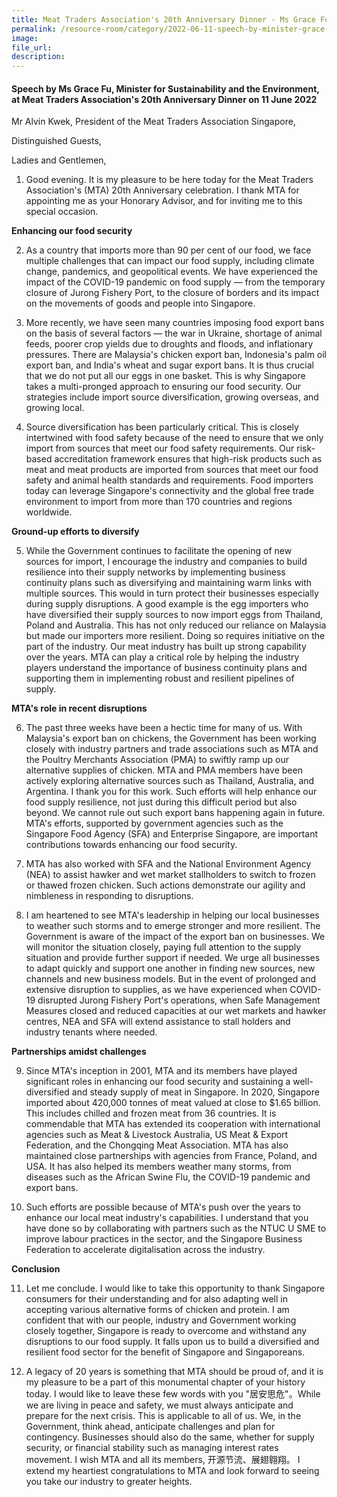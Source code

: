 ```yaml
---  
title: Meat Traders Association's 20th Anniversary Dinner - Ms Grace Fu  
permalink: /resource-room/category/2022-06-11-speech-by-minister-grace-fu-at-meat-traders-association-20th-anniversary-dinner
image:  
file_url:  
description:  
---  
```


#### Speech by Ms Grace Fu, Minister for Sustainability and the Environment, at Meat Traders Association's 20th Anniversary Dinner on 11 June 2022

Mr Alvin Kwek, President of the Meat Traders Association Singapore,

Distinguished Guests,

Ladies and Gentlemen,

1. Good evening. It is my pleasure to be here today for the Meat Traders Association&#39;s (MTA) 20th Anniversary celebration. I thank MTA for appointing me as your Honorary Advisor, and for inviting me to this special occasion.

**Enhancing our food security**

2. As a country that imports more than 90 per cent of our food, we face multiple challenges that can impact our food supply, including climate change, pandemics, and geopolitical events. We have experienced the impact of the COVID-19 pandemic on food supply — from the temporary closure of Jurong Fishery Port, to the closure of borders and its impact on the movements of goods and people into Singapore.

3. More recently, we have seen many countries imposing food export bans on the basis of several factors — the war in Ukraine, shortage of animal feeds, poorer crop yields due to droughts and floods, and inflationary pressures. There are Malaysia&#39;s chicken export ban, Indonesia&#39;s palm oil export ban, and India&#39;s wheat and sugar export bans. It is thus crucial that we do not put all our eggs in one basket. This is why Singapore takes a multi-pronged approach to ensuring our food security. Our strategies include import source diversification, growing overseas, and growing local.

4. Source diversification has been particularly critical. This is closely intertwined with food safety because of the need to ensure that we only import from sources that meet our food safety requirements. Our risk-based accreditation framework ensures that high-risk products such as meat and meat products are imported from sources that meet our food safety and animal health standards and requirements. Food importers today can leverage Singapore&#39;s connectivity and the global free trade environment to import from more than 170 countries and regions worldwide.

**Ground-up efforts to diversify**

5. While the Government continues to facilitate the opening of new sources for import, I encourage the industry and companies to build resilience into their supply networks by implementing business continuity plans such as diversifying and maintaining warm links with multiple sources. This would in turn protect their businesses especially during supply disruptions. A good example is the egg importers who have diversified their supply sources to now import eggs from Thailand, Poland and Australia. This has not only reduced our reliance on Malaysia but made our importers more resilient. Doing so requires initiative on the part of the industry. Our meat industry has built up strong capability over the years. MTA can play a critical role by helping the industry players understand the importance of business continuity plans and supporting them in implementing robust and resilient pipelines of supply.

**MTA&#39;s role in recent disruptions**

6. The past three weeks have been a hectic time for many of us. With Malaysia&#39;s export ban on chickens, the Government has been working closely with industry partners and trade associations such as MTA and the Poultry Merchants Association (PMA) to swiftly ramp up our alternative supplies of chicken. MTA and PMA members have been actively exploring alternative sources such as Thailand, Australia, and Argentina. I thank you for this work. Such efforts will help enhance our food supply resilience, not just during this difficult period but also beyond. We cannot rule out such export bans happening again in future. MTA&#39;s efforts, supported by government agencies such as the Singapore Food Agency (SFA) and Enterprise Singapore, are important contributions towards enhancing our food security.

7. MTA has also worked with SFA and the National Environment Agency (NEA) to assist hawker and wet market stallholders to switch to frozen or thawed frozen chicken. Such actions demonstrate our agility and nimbleness in responding to disruptions.

8. I am heartened to see MTA&#39;s leadership in helping our local businesses to weather such storms and to emerge stronger and more resilient. The Government is aware of the impact of the export ban on businesses. We will monitor the situation closely, paying full attention to the supply situation and provide further support if needed. We urge all businesses to adapt quickly and support one another in finding new sources, new channels and new business models. But in the event of prolonged and extensive disruption to supplies, as we have experienced when COVID-19 disrupted Jurong Fishery Port&#39;s operations, when Safe Management Measures closed and reduced capacities at our wet markets and hawker centres, NEA and SFA will extend assistance to stall holders and industry tenants where needed.

**Partnerships amidst challenges**

9. Since MTA&#39;s inception in 2001, MTA and its members have played significant roles in enhancing our food security and sustaining a well-diversified and steady supply of meat in Singapore. In 2020, Singapore imported about 420,000 tonnes of meat valued at close to $1.65 billion. This includes chilled and frozen meat from 36 countries. It is commendable that MTA has extended its cooperation with international agencies such as Meat &amp; Livestock Australia, US Meat &amp; Export Federation, and the Chongqing Meat Association. MTA has also maintained close partnerships with agencies from France, Poland, and USA. It has also helped its members weather many storms, from diseases such as the African Swine Flu, the COVID-19 pandemic and export bans.

10. Such efforts are possible because of MTA&#39;s push over the years to enhance our local meat industry&#39;s capabilities. I understand that you have done so by collaborating with partners such as the NTUC U SME to improve labour practices in the sector, and the Singapore Business Federation to accelerate digitalisation across the industry.

**Conclusion**

11. Let me conclude. I would like to take this opportunity to thank Singapore consumers for their understanding and for also adapting well in accepting various alternative forms of chicken and protein. I am confident that with our people, industry and Government working closely together, Singapore is ready to overcome and withstand any disruptions to our food supply. It falls upon us to build a diversified and resilient food sector for the benefit of Singapore and Singaporeans.

12. A legacy of 20 years is something that MTA should be proud of, and it is my pleasure to be a part of this monumental chapter of your history today. I would like to leave these few words with you &quot;居安思危&quot;。While we are living in peace and safety, we must always anticipate and prepare for the next crisis. This is applicable to all of us. We, in the Government, think ahead, anticipate challenges and plan for contingency. Businesses should also do the same, whether for supply security, or financial stability such as managing interest rates movement. I wish MTA and all its members, 开源节流、展翅翱翔。 I extend my heartiest congratulations to MTA and look forward to seeing you take our industry to greater heights.

